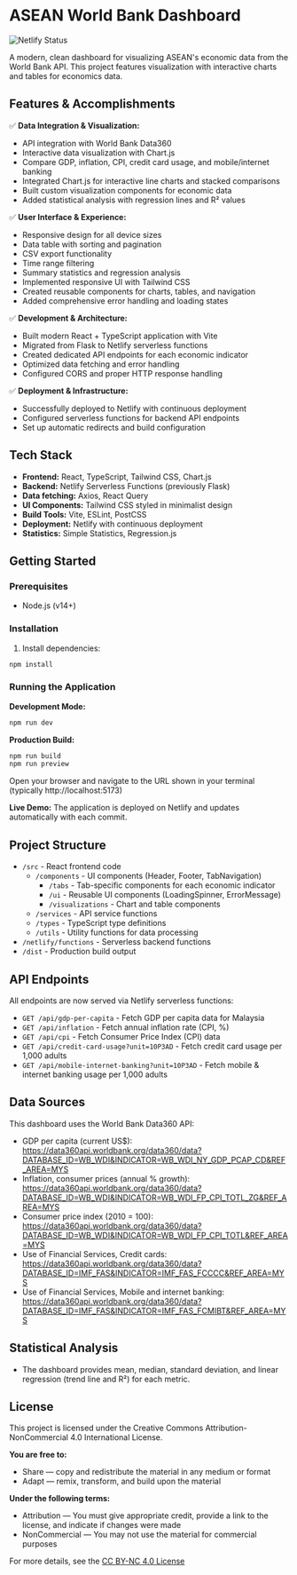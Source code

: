 # ASEAN World Bank Dashboard

<img alt="Netlify Status" src="https://api.netlify.com/api/v1/badges/da6f190e-7a45-48e5-9140-1f02361194b7/deploy-status">

A modern, clean dashboard for visualizing ASEAN's economic data from the World Bank API. This project features visualization with interactive charts and tables for economics data.

## Features & Accomplishments

✅ **Data Integration & Visualization:**
- API integration with World Bank Data360
- Interactive data visualization with Chart.js
- Compare GDP, inflation, CPI, credit card usage, and mobile/internet banking
- Integrated Chart.js for interactive line charts and stacked comparisons
- Built custom visualization components for economic data
- Added statistical analysis with regression lines and R² values

✅ **User Interface & Experience:**
- Responsive design for all device sizes
- Data table with sorting and pagination
- CSV export functionality
- Time range filtering
- Summary statistics and regression analysis
- Implemented responsive UI with Tailwind CSS
- Created reusable components for charts, tables, and navigation
- Added comprehensive error handling and loading states

✅ **Development & Architecture:**
- Built modern React + TypeScript application with Vite
- Migrated from Flask to Netlify serverless functions
- Created dedicated API endpoints for each economic indicator
- Optimized data fetching and error handling
- Configured CORS and proper HTTP response handling

✅ **Deployment & Infrastructure:**
- Successfully deployed to Netlify with continuous deployment
- Configured serverless functions for backend API endpoints
- Set up automatic redirects and build configuration

## Tech Stack

- **Frontend:** React, TypeScript, Tailwind CSS, Chart.js
- **Backend:** Netlify Serverless Functions (previously Flask)
- **Data fetching:** Axios, React Query
- **UI Components:** Tailwind CSS styled in minimalist design
- **Build Tools:** Vite, ESLint, PostCSS
- **Deployment:** Netlify with continuous deployment
- **Statistics:** Simple Statistics, Regression.js

## Getting Started

### Prerequisites

- Node.js (v14+)

### Installation

1. Install dependencies:

```bash
npm install
```

### Running the Application

**Development Mode:**

```bash
npm run dev
```

**Production Build:**

```bash
npm run build
npm run preview
```

Open your browser and navigate to the URL shown in your terminal (typically http://localhost:5173)

**Live Demo:** The application is deployed on Netlify and updates automatically with each commit.

## Project Structure

- `/src` - React frontend code
  - `/components` - UI components (Header, Footer, TabNavigation)
    - `/tabs` - Tab-specific components for each economic indicator
    - `/ui` - Reusable UI components (LoadingSpinner, ErrorMessage)
    - `/visualizations` - Chart and table components
  - `/services` - API service functions
  - `/types` - TypeScript type definitions
  - `/utils` - Utility functions for data processing
- `/netlify/functions` - Serverless backend functions
- `/dist` - Production build output

## API Endpoints

All endpoints are now served via Netlify serverless functions:

- `GET /api/gdp-per-capita` - Fetch GDP per capita data for Malaysia
- `GET /api/inflation` - Fetch annual inflation rate (CPI, %)
- `GET /api/cpi` - Fetch Consumer Price Index (CPI) data
- `GET /api/credit-card-usage?unit=10P3AD` - Fetch credit card usage per 1,000 adults
- `GET /api/mobile-internet-banking?unit=10P3AD` - Fetch mobile & internet banking usage per 1,000 adults

## Data Sources

This dashboard uses the World Bank Data360 API:
- GDP per capita (current US$): https://data360api.worldbank.org/data360/data?DATABASE_ID=WB_WDI&INDICATOR=WB_WDI_NY_GDP_PCAP_CD&REF_AREA=MYS
- Inflation, consumer prices (annual % growth): https://data360api.worldbank.org/data360/data?DATABASE_ID=WB_WDI&INDICATOR=WB_WDI_FP_CPI_TOTL_ZG&REF_AREA=MYS
- Consumer price index (2010 = 100): https://data360api.worldbank.org/data360/data?DATABASE_ID=WB_WDI&INDICATOR=WB_WDI_FP_CPI_TOTL&REF_AREA=MYS
- Use of Financial Services, Credit cards: https://data360api.worldbank.org/data360/data?DATABASE_ID=IMF_FAS&INDICATOR=IMF_FAS_FCCCC&REF_AREA=MYS
- Use of Financial Services, Mobile and internet banking: https://data360api.worldbank.org/data360/data?DATABASE_ID=IMF_FAS&INDICATOR=IMF_FAS_FCMIBT&REF_AREA=MYS

## Statistical Analysis

- The dashboard provides mean, median, standard deviation, and linear regression (trend line and R²) for each metric.

## License

This project is licensed under the Creative Commons Attribution-NonCommercial 4.0 International License.

**You are free to:**
- Share — copy and redistribute the material in any medium or format
- Adapt — remix, transform, and build upon the material

**Under the following terms:**
- Attribution — You must give appropriate credit, provide a link to the license, and indicate if changes were made
- NonCommercial — You may not use the material for commercial purposes

For more details, see the [CC BY-NC 4.0 License](https://creativecommons.org/licenses/by-nc/4.0/)
